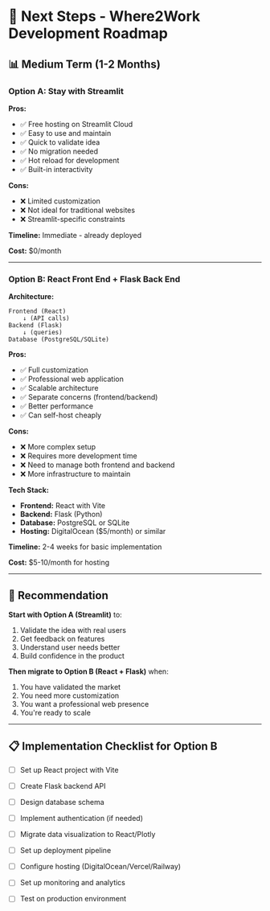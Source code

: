 # 🚀 Next Steps - Where2Work Development Roadmap

## 📊 Medium Term (1-2 Months)

### **Option A: Stay with Streamlit**

**Pros:**
- ✅ Free hosting on Streamlit Cloud
- ✅ Easy to use and maintain
- ✅ Quick to validate idea
- ✅ No migration needed
- ✅ Hot reload for development
- ✅ Built-in interactivity

**Cons:**
- ❌ Limited customization
- ❌ Not ideal for traditional websites
- ❌ Streamlit-specific constraints

**Timeline:** Immediate - already deployed

**Cost:** $0/month

---

### **Option B: React Front End + Flask Back End**

**Architecture:**
```
Frontend (React)
    ↓ (API calls)
Backend (Flask)
    ↓ (queries)
Database (PostgreSQL/SQLite)
```

**Pros:**
- ✅ Full customization
- ✅ Professional web application
- ✅ Scalable architecture
- ✅ Separate concerns (frontend/backend)
- ✅ Better performance
- ✅ Can self-host cheaply

**Cons:**
- ❌ More complex setup
- ❌ Requires more development time
- ❌ Need to manage both frontend and backend
- ❌ More infrastructure to maintain

**Tech Stack:**
- **Frontend:** React with Vite
- **Backend:** Flask (Python)
- **Database:** PostgreSQL or SQLite
- **Hosting:** DigitalOcean ($5/month) or similar

**Timeline:** 2-4 weeks for basic implementation

**Cost:** $5-10/month for hosting

---

## 🎯 Recommendation

**Start with Option A (Streamlit)** to:
1. Validate the idea with real users
2. Get feedback on features
3. Understand user needs better
4. Build confidence in the product

**Then migrate to Option B (React + Flask)** when:
1. You have validated the market
2. You need more customization
3. You want a professional web presence
4. You're ready to scale

---

## 📋 Implementation Checklist for Option B

- [ ] Set up React project with Vite
- [ ] Create Flask backend API
- [ ] Design database schema
- [ ] Implement authentication (if needed)
- [ ] Migrate data visualization to React/Plotly
- [ ] Set up deployment pipeline
- [ ] Configure hosting (DigitalOcean/Vercel/Railway)
- [ ] Set up monitoring and analytics
- [ ] Test on production environment

